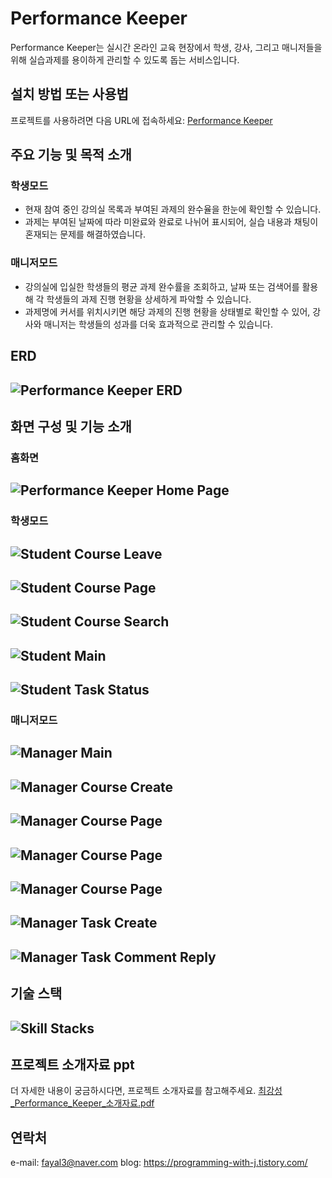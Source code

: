 # Performance Keeper

Performance Keeper는 실시간 온라인 교육 현장에서 학생, 강사, 그리고 매니저들을 위해 실습과제를 용이하게 관리할 수 있도록 돕는 서비스입니다.

## 설치 방법 또는 사용법

프로젝트를 사용하려면 다음 URL에 접속하세요: [Performance Keeper](http://ec2-3-38-174-31.ap-northeast-2.compute.amazonaws.com:8080/views/home)

## 주요 기능 및 목적 소개

### 학생모드
- 현재 참여 중인 강의실 목록과 부여된 과제의 완수율을 한눈에 확인할 수 있습니다.
- 과제는 부여된 날짜에 따라 미완료와 완료로 나뉘어 표시되어, 실습 내용과 채팅이 혼재되는 문제를 해결하였습니다.


### 매니저모드
- 강의실에 입실한 학생들의 평균 과제 완수률을 조회하고, 날짜 또는 검색어를 활용해 각 학생들의 과제 진행 현황을 상세하게 파악할 수 있습니다.
- 과제명에 커서를 위치시키면 해당 과제의 진행 현황을 상태별로 확인할 수 있어, 강사와 매니저는 학생들의 성과를 더욱 효과적으로 관리할 수 있습니다.


## ERD
![Performance Keeper ERD](https://github.com/RiverCastle/PerformanceKeeper/assets/131141755/1fd056ae-48b1-4e1c-9ee5-4e7aa0de4f84)
---
## 화면 구성 및 기능 소개

### 홈화면
![Performance Keeper Home Page](https://github.com/RiverCastle/PerformanceKeeper/assets/131141755/a16105df-420f-470a-8d8a-0e2b298271c4)
---
### 학생모드
![Student Course Leave](https://github.com/RiverCastle/PerformanceKeeper/assets/131141755/5e0d02e4-2e78-4067-aedc-515b97cf5f85)
---
![Student Course Page](https://github.com/RiverCastle/PerformanceKeeper/assets/131141755/ed7b8fe5-dae0-4e15-9543-2600c882b37b)
---
![Student Course Search](https://github.com/RiverCastle/PerformanceKeeper/assets/131141755/de3de5cb-923b-40be-8ae5-8600e8478d16)
---
![Student Main](https://github.com/RiverCastle/PerformanceKeeper/assets/131141755/25799768-2c36-4c13-912b-8aeed2d1aa43)
---
![Student Task Status](https://github.com/RiverCastle/PerformanceKeeper/assets/131141755/5576afa3-4836-4f33-8470-d88a7854c4ed)
---

### 매니저모드
![Manager Main](https://github.com/RiverCastle/PerformanceKeeper/assets/131141755/355f9fa9-a875-46f8-9650-67f9d5fe14cd)
---
![Manager Course Create](https://github.com/RiverCastle/PerformanceKeeper/assets/131141755/17fd5d37-135b-47cc-ac76-3fe88ba7ae79)
---
![Manager Course Page](https://github.com/RiverCastle/PerformanceKeeper/assets/131141755/871cda62-e310-435a-919b-7afeb8707794)
---
![Manager Course Page](https://github.com/RiverCastle/PerformanceKeeper/assets/131141755/2a3cb157-2db1-4593-9d3d-376441a720a6)
---
![Manager Course Page](https://github.com/RiverCastle/PerformanceKeeper/assets/131141755/7d36d08b-2759-4a86-99ff-e1aa4c45bee2)
---
![Manager Task Create](https://github.com/RiverCastle/PerformanceKeeper/assets/131141755/2cabfcc5-48a7-4bd7-a5bf-2fad9ec69e62)
---
![Manager Task Comment Reply](https://github.com/RiverCastle/PerformanceKeeper/assets/131141755/69ed01c5-a2bb-4045-9a9d-8d7e95cfa06f)
---

## 기술 스택
![Skill Stacks](https://github.com/RiverCastle/PerformanceKeeper/assets/131141755/de6a9ced-e557-4ba8-90d8-bcbeec62aef8)
---

## 프로젝트 소개자료 ppt
더 자세한 내용이 궁금하시다면, 프로젝트 소개자료를 참고해주세요. 
[최강성_Performance_Keeper_소개자료.pdf](https://github.com/RiverCastle/PerformanceKeeper/files/13735913/_Performance_Keeper_.pdf)

## 연락처
e-mail: fayal3@naver.com
blog: https://programming-with-j.tistory.com/

